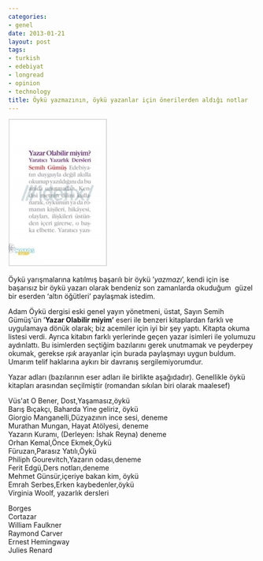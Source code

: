 ```yaml
---
categories:
- genel
date: 2013-01-21
layout: post
tags:
- turkish
- edebiyat
- longread
- opinion
- technology
title: Öykü yazmazının, öykü yazanlar için önerilerden aldığı notlar
---
```


[![](/images/dae1c-398550.jpg)](https://suatatan.wordpress.com/wp-content/uploads/2013/01/dae1c-398550.jpg)

  
  

Öykü yarışmalarına katılmış başarılı bir öykü ’_yazmazı_’, kendi için ise başarısız bir öykü yazarı olarak bendeniz son zamanlarda okuduğum  güzel bir eserden ‘altın öğütleri’ paylaşmak istedim.

  

Adam Öykü dergisi eski genel yayın yönetmeni, üstat, Sayın Semih Gümüş'ün ’**Yazar Olabilir miyim’** eseri ile benzeri kitaplardan farklı ve uygulamaya dönük olarak; biz acemiler için iyi bir şey yaptı. Kitapta okuma listesi verdi. Ayrıca kitabın farklı yerlerinde geçen yazar isimleri ile yolumuzu aydınlattı. Bu isimlerden seçtiğim bazılarını gerek unutmamak ve peyderpey okumak, gerekse _ışık_ arayanlar için burada paylaşmayı uygun buldum. Umarım telif haklarına aykırı bir davranış sergilemiyorumdur.

  

  

  

  

Yazar adları (bazılarının eser adları ile birlikte aşağıdadır). Genellikle öykü kitapları arasından seçilmiştir (romandan sıkılan biri olarak maalesef)

  
Vüs'at O Bener, Dost,Yaşamasız,öykü  
Barış Bıçakçı, Baharda Yine geliriz, öykü  
Giorgio Manganelli,Düzyazının ince sesi, deneme  
Murathan Mungan, Hayat Atölyesi, deneme  
Yazarın Kuramı, (Derleyen: İshak Reyna) deneme  
Orhan Kemal,Önce Ekmek,Öykü  
Füruzan,Parasız Yatılı,Öykü  
Philiph Gourevitch,Yazarın odası,deneme  
Ferit Edgü,Ders notları,deneme  
Mehmet Günsür,içeriye bakan kim, öykü  
Emrah Serbes,Erken kaybedenler,öykü  
Virginia Woolf, yazarlık dersleri  
  
  
Borges  
Cortazar  
William Faulkner  
Raymond Carver  
Ernest Hemingway  
Julies Renard
